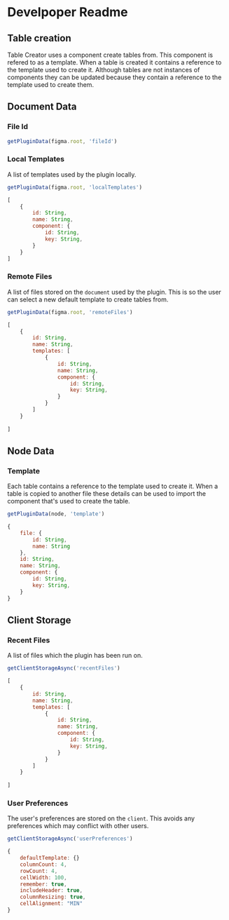 # Develpoper Readme


## Table creation

Table Creator uses a component create tables from. This component is refered to as a template. When a table is created it contains a reference to the template used to create it. Although tables are not instances of components they can be updated because they contain a reference to the template used to create them.

## Document Data

### File Id

```js
getPluginData(figma.root, 'fileId')
```

### Local Templates

A list of templates used by the plugin locally.

```js
getPluginData(figma.root, 'localTemplates')
```

```js
[
    {
        id: String,
        name: String,
        component: {
            id: String,
            key: String,
        }
    }
]
```

### Remote Files

A list of files stored on the `document` used by the plugin. This is so the user can select a new default template to create tables from.

```js
getPluginData(figma.root, 'remoteFiles')
```

```js
[
    {
        id: String,
        name: String,
        templates: [
            {
                id: String,
                name: String,
                component: {
                    id: String,
                    key: String,
                }
            }
        ]
    }
    
]
```

## Node Data

### Template

Each table contains a reference to the template used to create it. When a table is copied to another file these details can be used to import the component that's used to create the table.

```js
getPluginData(node, 'template')
```

```js
{
    file: {
        id: String,
        name: String
    },
    id: String,
    name: String,
    component: {
        id: String,
        key: String,
    }
}
```

## Client Storage

### Recent Files

A list of files which the plugin has been run on.

```js
getClientStorageAsync('recentFiles')
```

```js
[
    {
        id: String,
        name: String,
        templates: [
            {
                id: String,
                name: String,
                component: {
                    id: String,
                    key: String,
                }
            }
        ]
    }
    
]
```


### User Preferences

The user's preferences are stored on the `client`. This avoids any preferences which may conflict with other users.

```js
getClientStorageAsync('userPreferences')
```

```js
{
    defaultTemplate: {}
    columnCount: 4,
    rowCount: 4,
    cellWidth: 100,
    remember: true,
    includeHeader: true,
    columnResizing: true,
    cellAlignment: "MIN"
}
```


